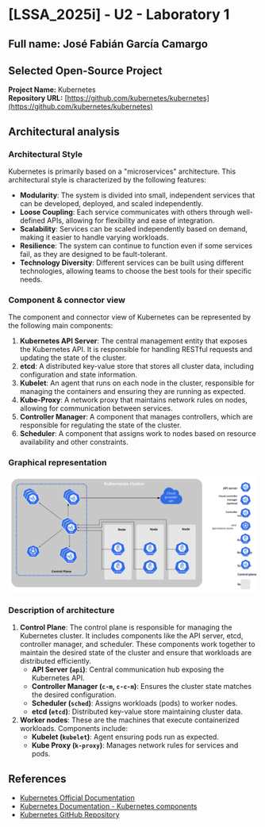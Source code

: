 # [LSSA_2025i] - U2 - Laboratory 1

## Full name: José Fabián García Camargo

## Selected Open-Source Project
**Project Name:** Kubernetes  
**Repository URL:** [https://github.com/kubernetes/kubernetes](https://github.com/kubernetes/kubernetes)

## Architectural analysis

### **Architectural Style**
Kubernetes is primarily based on a "microservices" architecture. This architectural style is characterized by the following features:
- **Modularity**: The system is divided into small, independent services that can be developed, deployed, and scaled independently.
- **Loose Coupling**: Each service communicates with others through well-defined APIs, allowing for flexibility and ease of integration.
- **Scalability**: Services can be scaled independently based on demand, making it easier to handle varying workloads.
- **Resilience**: The system can continue to function even if some services fail, as they are designed to be fault-tolerant.
- **Technology Diversity**: Different services can be built using different technologies, allowing teams to choose the best tools for their specific needs.

### **Component & connector view**
The component and connector view of Kubernetes can be represented by the following main components:
1. **Kubernetes API Server**: The central management entity that exposes the Kubernetes API. It is responsible for handling RESTful requests and updating the state of the cluster.
2. **etcd**: A distributed key-value store that stores all cluster data, including configuration and state information.
3. **Kubelet**: An agent that runs on each node in the cluster, responsible for managing the containers and ensuring they are running as expected.
4. **Kube-Proxy**: A network proxy that maintains network rules on nodes, allowing for communication between services.
5. **Controller Manager**: A component that manages controllers, which are responsible for regulating the state of the cluster.
6. **Scheduler**: A component that assigns work to nodes based on resource availability and other constraints.

### **Graphical representation**
![Kubernetes Architecture](images/components-of-kubernetes.svg)

### **Description of architecture**
1. **Control Plane**: 
    The control plane is responsible for managing the Kubernetes cluster. It includes components like the API server, etcd, controller manager, and scheduler. These components work together to maintain the desired state of the cluster and ensure that workloads are distributed efficiently.
    - **API Server (`api`)**: Central communication hub exposing the Kubernetes API.
    - **Controller Manager (`c-m`, `c-c-m`)**: Ensures the cluster state matches the desired configuration.
    - **Scheduler (`sched`)**: Assigns workloads (pods) to worker nodes.
    - **etcd (`etcd`)**: Distributed key-value store maintaining cluster data.
2. **Worker nodes**:
    These are the machines that execute containerized workloads. Components include:
    - **Kubelet (`kubelet`)**: Agent ensuring pods run as expected.
    - **Kube Proxy (`k-proxy`)**: Manages network rules for services and pods.

## References
- [Kubernetes Official Documentation](https://kubernetes.io/docs/)
- [Kubernetes Documentation - Kubernetes components](https://kubernetes.io/docs/concepts/overview/components/)
- [Kubernetes GitHub Repository](https://github.com/kubernetes/kubernetes)
